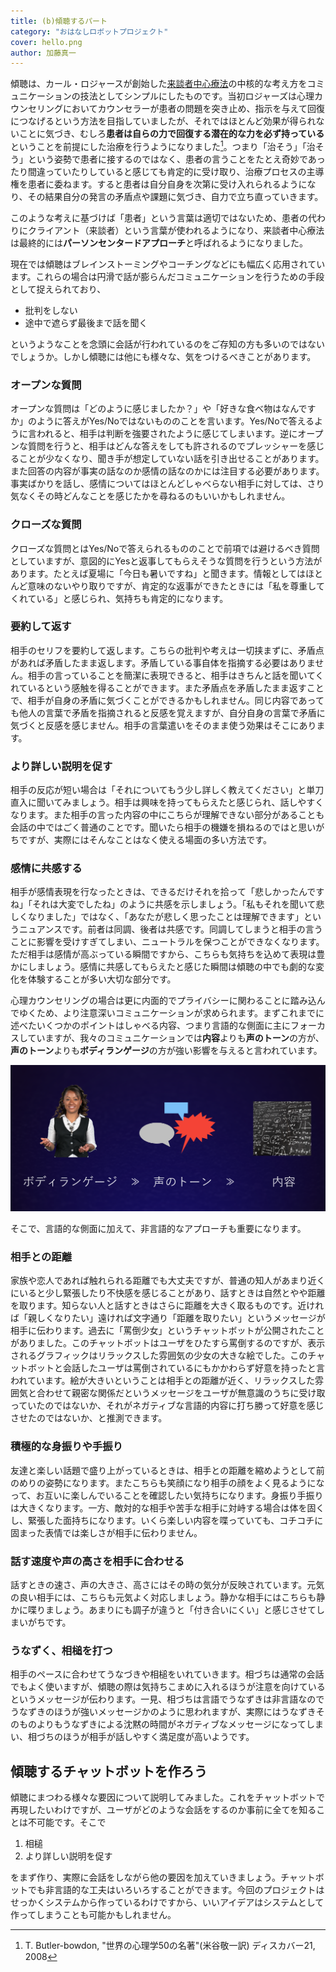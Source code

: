 ```yaml
---
title: (b)傾聴するパート
category: "おはなしロボットプロジェクト"
cover: hello.png
author: 加藤真一
---
```


傾聴は、カール・ロジャースが創始した[来談者中心療法](https://meshb.nlm.nih.gov/record/ui?ui=D009629)の中核的な考え方をコミュニケーションの技法としてシンプルにしたものです。当初ロジャーズは心理カウンセリングにおいてカウンセラーが患者の問題を突き止め、指示を与えて回復につなげるという方法を目指していましたが、それではほとんど効果が得られないことに気づき、むしろ**患者は自らの力で回復する潜在的な力を必ず持っている**ということを前提にした治療を行うようになりました[^1]。つまり「治そう」「治そう」という姿勢で患者に接するのではなく、患者の言うことをたとえ奇妙であったり間違っていたりしていると感じても肯定的に受け取り、治療プロセスの主導権を患者に委ねます。すると患者は自分自身を次第に受け入れられるようになり、その結果自分の発言の矛盾点や課題に気づき、自力で立ち直っていきます。  

このような考えに基づけば「患者」という言葉は適切ではないため、患者の代わりにクライアント（来談者）という言葉が使われるようになり、来談者中心療法は最終的には**パーソンセンタードアプローチ**と呼ばれるようになりました。

現在では傾聴はブレインストーミングやコーチングなどにも幅広く応用されています。これらの場合は円滑で話が膨らんだコミュニケーションを行うための手段として捉えられており、

* 批判をしない
* 途中で遮らず最後まで話を聞く

というようなことを念頭に会話が行われているのをご存知の方も多いのではないでしょうか。しかし傾聴には他にも様々な、気をつけるべきことがあります。

### オープンな質問

オープンな質問は「どのように感じましたか？」や「好きな食べ物はなんですか」のように答えがYes/Noではないもののことを言います。Yes/Noで答えるように言われると、相手は判断を強要されたように感じてしまいます。逆にオープンな質問を行うと、相手はどんな答えをしても許されるのでプレッシャーを感じることが少なくなり、聞き手が想定していない話を引き出せることがあります。また回答の内容が事実の話なのか感情の話なのかには注目する必要があります。事実ばかりを話し、感情についてはほとんどしゃべらない相手に対しては、さり気なくその時どんなことを感じたかを尋ねるのもいいかもしれません。

### クローズな質問

クローズな質問とはYes/Noで答えられるもののことで前項では避けるべき質問としていますが、意図的にYesと返事してもらえそうな質問を行うという方法があります。たとえば夏場に「今日も暑いですね」と聞きます。情報としてはほとんど意味のないやり取りですが、肯定的な返事ができたときには「私を尊重してくれている」と感じられ、気持ちも肯定的になります。

### 要約して返す

相手のセリフを要約して返します。こちらの批判や考えは一切挟まずに、矛盾点があれば矛盾したまま返します。矛盾している事自体を指摘する必要はありません。相手の言っていることを簡潔に表現できると、相手はきちんと話を聞いてくれているという感触を得ることができます。また矛盾点を矛盾したまま返すことで、相手が自身の矛盾に気づくことができるかもしれません。同じ内容であっても他人の言葉で矛盾を指摘されると反感を覚えますが、自分自身の言葉で矛盾に気づくと反感を感じません。相手の言葉遣いをそのまま使う効果はそこにあります。

### より詳しい説明を促す

相手の反応が短い場合は「それについてもう少し詳しく教えてください」と単刀直入に聞いてみましょう。相手は興味を持ってもらえたと感じられ、話しやすくなります。また相手の言った内容の中にこちらが理解できない部分があることも会話の中ではごく普通のことです。聞いたら相手の機嫌を損ねるのではと思いがちですが、実際にはそんなことはなく使える場面の多い方法です。

### 感情に共感する

相手が感情表現を行なったときは、できるだけそれを拾って「悲しかったんですね」「それは大変でしたね」のように共感を示しましょう。「私もそれを聞いて悲しくなりました」ではなく、「あなたが悲しく思ったことは理解できます」というニュアンスです。前者は同調、後者は共感です。同調してしまうと相手の言うことに影響を受けすぎてしまい、ニュートラルを保つことができなくなります。ただ相手は感情が高ぶっている瞬間ですから、こちらも気持ちを込めて表現は豊かにしましょう。感情に共感してもらえたと感じた瞬間は傾聴の中でも劇的な変化を体験することが多い大切な部分です。  


心理カウンセリングの場合は更に内面的でプライバシーに関わることに踏み込んでゆくため、より注意深いコミュニケーションが求められます。まずこれまでに述べたいくつかのポイントはしゃべる内容、つまり言語的な側面に主にフォーカスしていますが、我々のコミュニケーションでは**内容**よりも**声のトーン**の方が、**声のトーン**よりも**ボディランゲージ**の方が強い影響を与えると言われています。  

![ボディランゲージ >> 声のトーン >> 内容](./bodylng-tone-content.png)

そこで、言語的な側面に加えて、非言語的なアプローチも重要になります。

### 相手との距離

家族や恋人であれば触れられる距離でも大丈夫ですが、普通の知人があまり近くにいると少し緊張したり不快感を感じることがあり、話すときは自然とやや距離を取ります。知らない人と話すときはさらに距離を大きく取るものです。近ければ「親しくなりたい」遠ければ文字通り「距離を取りたい」というメッセージが相手に伝わります。過去に「罵倒少女」というチャットボットが公開されたことがありました。このチャットボットはユーザをひたすら罵倒するのですが、表示されるグラフィックはリラックスした雰囲気の少女の大きな絵でした。このチャットボットと会話したユーザは罵倒されているにもかかわらず好意を持ったと言われています。絵が大きいということは相手との距離が近く、リラックスした雰囲気と合わせて親密な関係だというメッセージをユーザが無意識のうちに受け取っていたのではないか、それがネガティブな言語的内容に打ち勝って好意を感じさせたのではないか、と推測できます。

### 積極的な身振りや手振り

友達と楽しい話題で盛り上がっているときは、相手との距離を縮めようとして前のめりの姿勢になります。またこちらも笑顔になり相手の顔をよく見るようになって、お互いに楽しんでいることを確認したい気持ちになります。身振り手振りは大きくなります。一方、敵対的な相手や苦手な相手に対峙する場合は体を固くし、緊張した面持ちになります。いくら楽しい内容を喋っていても、コチコチに固まった表情では楽しさが相手に伝わりません。

### 話す速度や声の高さを相手に合わせる

話すときの速さ、声の大きさ、高さにはその時の気分が反映されています。元気の良い相手には、こちらも元気よく対応しましょう。静かな相手にはこちらも静かに喋りましょう。あまりにも調子が違うと「付き合いにくい」と感じさせてしまいがちです。

### うなずく、相槌を打つ

相手のペースに合わせてうなづきや相槌をいれていきます。相づちは通常の会話でもよく使いますが、傾聴の際は気持ちこまめに入れるほうが注意を向けているというメッセージが伝わります。一見、相づちは言語でうなずきは非言語なのでうなずきのほうが強いメッセージかのように思われますが、実際にはうなずきそのものよりもうなずきによる沈黙の時間がネガティブなメッセージになってしまい、相づちのほうが相手が話しやすく満足度が高いようです。


## 傾聴するチャットボットを作ろう

傾聴にまつわる様々な要因について説明してみました。これをチャットボットで再現したいわけですが、ユーザがどのような会話をするのか事前に全てを知ることは不可能です。そこで

1. 相槌
2. より詳しい説明を促す

をまず作り、実際に会話をしながら他の要因を加えていきましょう。チャットボットでも非言語的な工夫はいろいろすることができます。今回のプロジェクトはせっかくシステムから作っているわけですから、いいアイデアはシステムとして作ってしまうことも可能かもしれません。


[^1]: T. Butler-bowdon, "世界の心理学50の名著"(米谷敬一訳) ディスカバー21, 2008